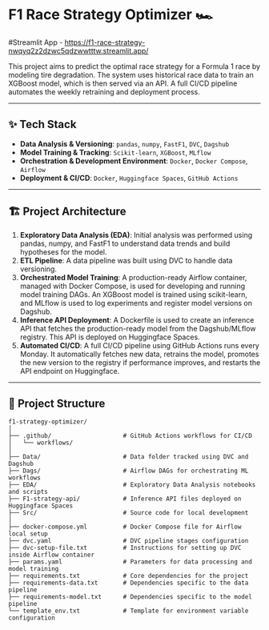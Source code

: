 # F1 Race Strategy Optimizer 🏎️

#Streamlit App - https://f1-race-strategy-nwqyq2z2dzwc5qdzwwtttw.streamlit.app/

This project aims to predict the optimal race strategy for a Formula 1 race by modeling tire degradation. The system uses historical race data to train an XGBoost model, which is then served via an API. A full CI/CD pipeline automates the weekly retraining and deployment process.

---

## ✨ Tech Stack

* **Data Analysis & Versioning**: `pandas`, `numpy`, `FastF1`, `DVC`, `Dagshub`
* **Model Training & Tracking**: `Scikit-learn`, `XGBoost`, `MLflow`
* **Orchestration & Development Environment**: `Docker`, `Docker Compose`, `Airflow`
* **Deployment & CI/CD**: `Docker`, `Huggingface Spaces`, `GitHub Actions`

---

## 🏗️ Project Architecture

1.  **Exploratory Data Analysis (EDA)**: Initial analysis was performed using pandas, numpy, and FastF1 to understand data trends and build hypotheses for the model.
2.  **ETL Pipeline**: A data pipeline was built using DVC to handle data versioning.
3.  **Orchestrated Model Training**: A production-ready Airflow container, managed with Docker Compose, is used for developing and running model training DAGs. An XGBoost model is trained using scikit-learn, and MLflow is used to log experiments and register model versions on Dagshub.
4.  **Inference API Deployment**: A Dockerfile is used to create an inference API that fetches the production-ready model from the Dagshub/MLflow registry. This API is deployed on Huggingface Spaces.
5.  **Automated CI/CD**: A full CI/CD pipeline using GitHub Actions runs every Monday. It automatically fetches new data, retrains the model, promotes the new version to the registry if performance improves, and restarts the API endpoint on Huggingface.

---


## 📁 Project Structure

```
f1-strategy-optimizer/
│
├── .github/                    # GitHub Actions workflows for CI/CD
│   └── workflows/
│
├── Data/                       # Data folder tracked using DVC and Dagshub
├── Dags/                       # Airflow DAGs for orchestrating ML workflows
├── EDA/                        # Exploratory Data Analysis notebooks and scripts
├── F1-strategy-api/            # Inference API files deployed on Huggingface Spaces
├── Src/                        # Source code for local development
│
├── docker-compose.yml          # Docker Compose file for Airflow local setup
├── dvc.yaml                    # DVC pipeline stages configuration
├── dvc-setup-file.txt          # Instructions for setting up DVC inside Airflow container
├── params.yaml                 # Parameters for data processing and model training
├── requirements.txt            # Core dependencies for the project
├── requirements-data.txt       # Dependencies specific to the data pipeline
├── requirements-model.txt      # Dependencies specific to the model pipeline
└── template_env.txt            # Template for environment variable configuration
```
